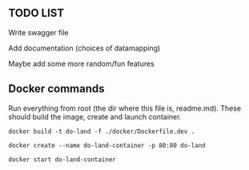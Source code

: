 ## TODO LIST
Write swagger file


Add documentation (choices of datamapping)


Maybe add some more random/fun features



## Docker commands
Run everything from root (the dir where this file is, readme.md). These should build the image, create and launch container.



```
docker build -t do-land -f ./docker/Dockerfile.dev .
```


```
docker create --name do-land-container -p 80:80 do-land
```


```
docker start do-land-container
```
